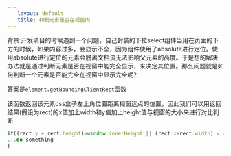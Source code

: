 ```yaml
---
　　layout: default
　　title: 判断元素是否在视窗内
---
```

背景:开发项目的时候遇到一个问题，自己封装的下拉select组件当用在页面的下方的时候，如果内容过多，会显示不全，因为组件使用了absolute进行定位。使用absolute进行定位的元素会脱离文档流无法影响父元素的高度。于是想的解决办法就是通过判断元素是否在视窗中能完全显示，来决定其位置。那么问题就是如何判断一个元素是否能完全在视窗中显示完全呢?

答案是`element.getBoundingClientRect`函数

该函数返回该元素css盒子左上角位置距离视窗远点的位置，因此我们可以用返回结果(假设为rect)的x值加上width和y值加上height值与视窗的大小来进行对比判断


```js
if((rect.y + rect.height)>window.innerHeight || (rect.x+rect.width) < window.innerWidth) {
...do something
}
```

